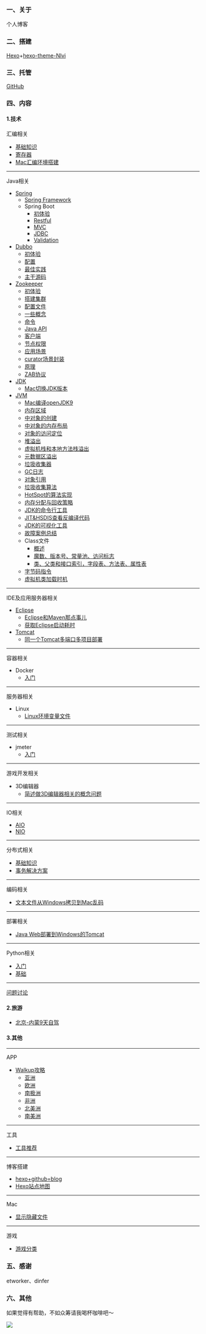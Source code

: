 ### 一、关于

个人博客

### 二、搭建

[Hexo](https://hexo.io/)+[hexo-theme-Nlvi](https://github.com/ColMugX/hexo-theme-Nlvi)

### 三、托管

[GitHub](https://github.com/)

### 四、内容

#### 1.技术

汇编相关

* [基础知识](https://super2bai.github.io/asm/bisis.html)
* [寄存器](https://super2bai.github.io/asm/register.html)
* [Mac汇编环境搭建](https://super2bai.github.io/asm/macEnv.html)

---

Java相关

* [Spring](https://super2bai.github.io/tags/Spring/)
  * [Spring Framework](https://super2bai.github.io/Spring/framework.html)
  * Spring Boot
    * [初体验](https://super2bai.github.io/Spring/first.html)
    * [Restful](https://super2bai.github.io/Spring/REST.html)
    * [MVC](https://super2bai.github.io/Spring/MVC.html)
    * [JDBC](https://super2bai.github.io/Spring/JDBC.html)
    * [Validation](https://super2bai.github.io/Spring/validation.html)
* [Dubbo](https://super2bai.github.io/tags/Dubbo/)
  * [初体验](https://super2bai.github.io/Dubbo/dubbofirst.html)
  * [配置](https://super2bai.github.io/Dubbo/config.html)
  * [最佳实践](https://super2bai.github.io/Dubbo/best.html)
  * [主干源码](https://super2bai.github.io/Dubbo/best.html)
* [Zookeeper](https://super2bai.github.io/tags/Zookeeper/)
  * [初体验](https://super2bai.github.io/zk/start.html)
  * [搭建集群](https://super2bai.github.io/zk/zoos.html)
  * [配置文件](https://super2bai.github.io/zk/config.html)
  * [一些概念](https://super2bai.github.io/zk/concept.html)
  * [命令](https://super2bai.github.io/zk/command.html)
  * [Java API](https://super2bai.github.io/zk/api.html)
  * [客户端](https://super2bai.github.io/zk/client.html)
  * [节点权限](https://super2bai.github.io/zk/node.html)
  * [应用场景](https://super2bai.github.io/zk/situation.html)
  * [curator场景封装](https://super2bai.github.io/zk/interface.html)
  * [原理](https://super2bai.github.io/zk/analyze.html)
  * [ZAB协议](https://super2bai.github.io/zk/ZAB.html)
* [JDK](https://super2bai.github.io/tags/JDK/)
  * [Mac切换JDK版本](https://super2bai.github.io/JDK/jdkVersion.html)
* [JVM](https://super2bai.github.io/tags/JVM/)
  * [Mac编译openJDK9](https://super2bai.github.io/JVM/build.html)
  * [内存区域](https://super2bai.github.io/JVM/memory.html)
  * [中对象的创建](https://super2bai.github.io/JVM/create.html)
  * [中对象的内存布局](https://super2bai.github.io/JVM/layout.html)
  * [对象的访问定位](https://super2bai.github.io/JVM/position.html)
  * [堆溢出](https://super2bai.github.io/JVM/heap.html)
  * [虚拟机栈和本地方法栈溢出](https://super2bai.github.io/JVM/stack.html)
  * [元数据区溢出](https://super2bai.github.io/JVM/metaspace.html)
  * [垃圾收集器](https://super2bai.github.io/JVM/GC.html)
  * [GC日志](https://super2bai.github.io/JVM/GCLog.html)
  * [对象引用](https://super2bai.github.io/JVM/reference.html)
  * [垃圾收集算法](https://super2bai.github.io/JVM/gcAlgo.html)
  * [HotSpot的算法实现](https://super2bai.github.io/JVM/GCAlgoImpl.html)
  * [内存分配与回收策略](https://super2bai.github.io/JVM/memStrategy.html)
  * [JDK的命令行工具](https://super2bai.github.io/JVM/cmdTools.html)
  * [JIT&HSDIS查看反编译代码](https://super2bai.github.io/JVM/decompile.html)
  * [JDK的可视化工具](https://super2bai.github.io/JVM/tool.html)
  * [故障案例总结](https://super2bai.github.io/JVM/problem.html)
  * Class文件
    * [概述](https://super2bai.github.io/JVM/classSummary.html)
    * [魔数、版本号、常量池、访问标志](https://super2bai.github.io/JVM/classDetail1.html)
    * [类、父类和接口索引，字段表、方法表、属性表](https://super2bai.github.io/JVM/classDetail2.html)
  * [字节码指令](https://super2bai.github.io/JVM/bytecode.html)
  * [虚拟机类加载时机](https://super2bai.github.io/JVM/clzloadtime.html)

---

IDE及应用服务器相关

* [Eclipse](https://super2bai.github.io/tags/Eclipse/)
  * [Eclipse和Maven那点事儿](https://super2bai.github.io/Eclipse/Maven.html)
  * [获取Eclipse启动耗时](https://super2bai.github.io/Eclipse/plugin.html)
* [Tomcat](https://super2bai.github.io/tags/Tomcat/)
  * [同一个Tomcat多端口多项目部署](https://super2bai.github.io/deploy/Tomcat.html)

---

容器相关

* Docker
  * [入门](https://super2bai.github.io/Docker/start.html)

---

服务器相关

* Linux
  * [Linux环境变量文件](https://super2bai.github.io/Linux/varFile.html)

---

测试相关

* jmeter
  * [入门](https://super2bai.github.io/jmeter/start.html)

---

游戏开发相关

* 3D编辑器
  * [简述做3D编辑器相关的概念问题](https://super2bai.github.io/3DEditor/make.html)

---

IO相关

* [AIO](https://super2bai.github.io/IO/AIO.html)
* [NIO](https://super2bai.github.io/IO/NIO.html)

---

分布式相关

* [基础知识](https://super2bai.github.io/distributed/basic.html)
* [事务解决方案](https://super2bai.github.io/distributed/solution.html)

---

编码相关

* [文本文件从Windows拷贝到Mac乱码](https://super2bai.github.io/codec/w2m.html)

---

部署相关

* [Java Web部署到Windows的Tomcat](https://super2bai.github.io/deploy/windows.html)

---

Python相关

* [入门](https://super2bai.github.io/Python/start.html)
* [基础](https://super2bai.github.io/Python/basis.html)

---

[问题讨论](https://super2bai.github.io/issue/discuss.html)

#### 2.旅游

* [北京-内蒙9天自驾](https://super2bai.github.io/travel/IM.html)

#### 3.其他

---

APP

- [Walkup攻略](https://super2bai.github.io/tags/walkup/)
  - [亚洲](https://super2bai.github.io/walkup/Asia.html)
  - [欧洲](https://super2bai.github.io/walkup/Europe.html)
  - [南极洲](https://super2bai.github.io/walkup/Antarctica.html)
  - [非洲](https://super2bai.github.io/walkup/Africa.html)
  - [北美洲](https://super2bai.github.io/walkup/NA.html)
  - [南美洲](https://super2bai.github.io/walkup/SA.html)

---

工具

* [工具推荐](https://super2bai.github.io/tool/recommend.html)

---

博客搭建

* [hexo+github=blog](https://super2bai.github.io/GHPages/blog.html)
* [Hexo站点地图](https://super2bai.github.io/GHPages/sitemap.html)

---

Mac

* [显示隐藏文件](https://super2bai.github.io/mac/showHide.html)

---

游戏

* [游戏分类](https://super2bai.github.io/game/type.html)



### 五、感谢

etworker、dinfer

### 六、其他

如果觉得有帮助，不如众筹请我喝杯咖啡吧～

![](https://wx3.sinaimg.cn/mw690/8c564d2aly1ftkt83thjlj20o60skjzn.jpg)